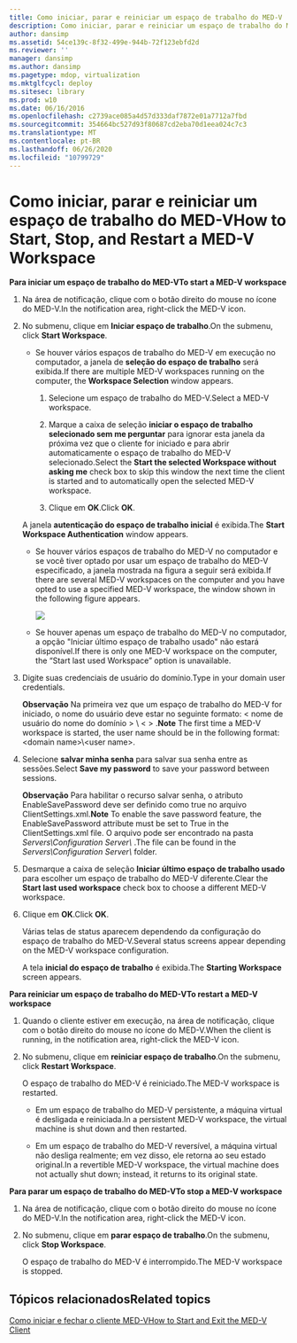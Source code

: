 ```yaml
---
title: Como iniciar, parar e reiniciar um espaço de trabalho do MED-V
description: Como iniciar, parar e reiniciar um espaço de trabalho do MED-V
author: dansimp
ms.assetid: 54ce139c-8f32-499e-944b-72f123ebfd2d
ms.reviewer: ''
manager: dansimp
ms.author: dansimp
ms.pagetype: mdop, virtualization
ms.mktglfcycl: deploy
ms.sitesec: library
ms.prod: w10
ms.date: 06/16/2016
ms.openlocfilehash: c2739ace085a4d57d333daf7872e01a7712a7fbd
ms.sourcegitcommit: 354664bc527d93f80687cd2eba70d1eea024c7c3
ms.translationtype: MT
ms.contentlocale: pt-BR
ms.lasthandoff: 06/26/2020
ms.locfileid: "10799729"
---
```

# <span data-ttu-id="36196-103">Como iniciar, parar e reiniciar um espaço de trabalho do MED-V</span><span class="sxs-lookup"><span data-stu-id="36196-103">How to Start, Stop, and Restart a MED-V Workspace</span></span>


**<span data-ttu-id="36196-104">Para iniciar um espaço de trabalho do MED-V</span><span class="sxs-lookup"><span data-stu-id="36196-104">To start a MED-V workspace</span></span>**

1.  <span data-ttu-id="36196-105">Na área de notificação, clique com o botão direito do mouse no ícone do MED-V.</span><span class="sxs-lookup"><span data-stu-id="36196-105">In the notification area, right-click the MED-V icon.</span></span>

2.  <span data-ttu-id="36196-106">No submenu, clique em **Iniciar espaço de trabalho**.</span><span class="sxs-lookup"><span data-stu-id="36196-106">On the submenu, click **Start Workspace**.</span></span>

    -   <span data-ttu-id="36196-107">Se houver vários espaços de trabalho do MED-V em execução no computador, a janela de **seleção do espaço de trabalho** será exibida.</span><span class="sxs-lookup"><span data-stu-id="36196-107">If there are multiple MED-V workspaces running on the computer, the **Workspace Selection** window appears.</span></span>

        1.  <span data-ttu-id="36196-108">Selecione um espaço de trabalho do MED-V.</span><span class="sxs-lookup"><span data-stu-id="36196-108">Select a MED-V workspace.</span></span>

        2.  <span data-ttu-id="36196-109">Marque a caixa de seleção **iniciar o espaço de trabalho selecionado sem me perguntar** para ignorar esta janela da próxima vez que o cliente for iniciado e para abrir automaticamente o espaço de trabalho do MED-V selecionado.</span><span class="sxs-lookup"><span data-stu-id="36196-109">Select the **Start the selected Workspace without asking me** check box to skip this window the next time the client is started and to automatically open the selected MED-V workspace.</span></span>

        3.  <span data-ttu-id="36196-110">Clique em **OK**.</span><span class="sxs-lookup"><span data-stu-id="36196-110">Click **OK**.</span></span>

    <span data-ttu-id="36196-111">A janela **autenticação do espaço de trabalho inicial** é exibida.</span><span class="sxs-lookup"><span data-stu-id="36196-111">The **Start Workspace Authentication** window appears.</span></span>

    -   <span data-ttu-id="36196-112">Se houver vários espaços de trabalho do MED-V no computador e se você tiver optado por usar um espaço de trabalho do MED-V especificado, a janela mostrada na figura a seguir será exibida.</span><span class="sxs-lookup"><span data-stu-id="36196-112">If there are several MED-V workspaces on the computer and you have opted to use a specified MED-V workspace, the window shown in the following figure appears.</span></span>

        ![](images/medv-logon.gif)

    -   <span data-ttu-id="36196-113">Se houver apenas um espaço de trabalho do MED-V no computador, a opção "Iniciar último espaço de trabalho usado" não estará disponível.</span><span class="sxs-lookup"><span data-stu-id="36196-113">If there is only one MED-V workspace on the computer, the “Start last used Workspace” option is unavailable.</span></span>

3.  <span data-ttu-id="36196-114">Digite suas credenciais de usuário do domínio.</span><span class="sxs-lookup"><span data-stu-id="36196-114">Type in your domain user credentials.</span></span>

    <span data-ttu-id="36196-115">**Observação**  Na primeira vez que um espaço de trabalho do MED-V for iniciado, o nome do usuário deve estar no seguinte formato: &lt; nome de usuário do nome do domínio &gt; \\ &lt; &gt; .</span><span class="sxs-lookup"><span data-stu-id="36196-115">**Note** The first time a MED-V workspace is started, the user name should be in the following format: &lt;domain name&gt;\\&lt;user name&gt;.</span></span>

     

4.  <span data-ttu-id="36196-116">Selecione **salvar minha senha** para salvar sua senha entre as sessões.</span><span class="sxs-lookup"><span data-stu-id="36196-116">Select **Save my password** to save your password between sessions.</span></span>

    <span data-ttu-id="36196-117">**Observação**  Para habilitar o recurso salvar senha, o atributo EnableSavePassword deve ser definido como true no arquivo ClientSettings.xml.</span><span class="sxs-lookup"><span data-stu-id="36196-117">**Note** To enable the save password feature, the EnableSavePassword attribute must be set to True in the ClientSettings.xml file.</span></span> <span data-ttu-id="36196-118">O arquivo pode ser encontrado na pasta *Servers\\Configuration Server\\* .</span><span class="sxs-lookup"><span data-stu-id="36196-118">The file can be found in the *Servers\\Configuration Server\\* folder.</span></span>

     

5.  <span data-ttu-id="36196-119">Desmarque a caixa de seleção **Iniciar último espaço de trabalho usado** para escolher um espaço de trabalho do MED-V diferente.</span><span class="sxs-lookup"><span data-stu-id="36196-119">Clear the **Start last used workspace** check box to choose a different MED-V workspace.</span></span>

6.  <span data-ttu-id="36196-120">Clique em **OK**.</span><span class="sxs-lookup"><span data-stu-id="36196-120">Click **OK**.</span></span>

    <span data-ttu-id="36196-121">Várias telas de status aparecem dependendo da configuração do espaço de trabalho do MED-V.</span><span class="sxs-lookup"><span data-stu-id="36196-121">Several status screens appear depending on the MED-V workspace configuration.</span></span>

    <span data-ttu-id="36196-122">A tela **inicial do espaço de trabalho** é exibida.</span><span class="sxs-lookup"><span data-stu-id="36196-122">The **Starting Workspace** screen appears.</span></span>

**<span data-ttu-id="36196-123">Para reiniciar um espaço de trabalho do MED-V</span><span class="sxs-lookup"><span data-stu-id="36196-123">To restart a MED-V workspace</span></span>**

1.  <span data-ttu-id="36196-124">Quando o cliente estiver em execução, na área de notificação, clique com o botão direito do mouse no ícone do MED-V.</span><span class="sxs-lookup"><span data-stu-id="36196-124">When the client is running, in the notification area, right-click the MED-V icon.</span></span>

2.  <span data-ttu-id="36196-125">No submenu, clique em **reiniciar espaço de trabalho**.</span><span class="sxs-lookup"><span data-stu-id="36196-125">On the submenu, click **Restart Workspace**.</span></span>

    <span data-ttu-id="36196-126">O espaço de trabalho do MED-V é reiniciado.</span><span class="sxs-lookup"><span data-stu-id="36196-126">The MED-V workspace is restarted.</span></span>

    -   <span data-ttu-id="36196-127">Em um espaço de trabalho do MED-V persistente, a máquina virtual é desligada e reiniciada.</span><span class="sxs-lookup"><span data-stu-id="36196-127">In a persistent MED-V workspace, the virtual machine is shut down and then restarted.</span></span>

    -   <span data-ttu-id="36196-128">Em um espaço de trabalho do MED-V reversível, a máquina virtual não desliga realmente; em vez disso, ele retorna ao seu estado original.</span><span class="sxs-lookup"><span data-stu-id="36196-128">In a revertible MED-V workspace, the virtual machine does not actually shut down; instead, it returns to its original state.</span></span>

**<span data-ttu-id="36196-129">Para parar um espaço de trabalho do MED-V</span><span class="sxs-lookup"><span data-stu-id="36196-129">To stop a MED-V workspace</span></span>**

1.  <span data-ttu-id="36196-130">Na área de notificação, clique com o botão direito do mouse no ícone do MED-V.</span><span class="sxs-lookup"><span data-stu-id="36196-130">In the notification area, right-click the MED-V icon.</span></span>

2.  <span data-ttu-id="36196-131">No submenu, clique em **parar espaço de trabalho**.</span><span class="sxs-lookup"><span data-stu-id="36196-131">On the submenu, click **Stop Workspace**.</span></span>

    <span data-ttu-id="36196-132">O espaço de trabalho do MED-V é interrompido.</span><span class="sxs-lookup"><span data-stu-id="36196-132">The MED-V workspace is stopped.</span></span>

## <span data-ttu-id="36196-133">Tópicos relacionados</span><span class="sxs-lookup"><span data-stu-id="36196-133">Related topics</span></span>


[<span data-ttu-id="36196-134">Como iniciar e fechar o cliente MED-V</span><span class="sxs-lookup"><span data-stu-id="36196-134">How to Start and Exit the MED-V Client</span></span>](how-to-start-and-exit-the-med-v-client.md)

 

 





